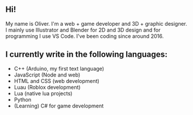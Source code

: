 ## Hi!
My name is Oliver. I'm a web + game developer and 3D + graphic designer. I mainly use Illustrator and Blender for 2D and 3D design and for programming I use VS Code. I've been coding since around 2016.

## I currently write in the following languages:
- C++ (Arduino, my first text language)
- JavaScript (Node and web)
- HTML and CSS (web development)
- Luau (Roblox development)
- Lua (native lua projects)
- Python
- (Learning) C# for game development
